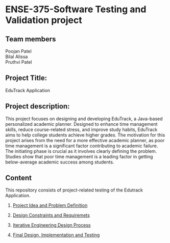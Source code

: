 # ENSE-375-Software Testing and Validation project

## Team members                                                                                                                                                                                                         
Poojan Patel                                                                                                                                                                                             
Bilal Alissa                                                                                                                                                                                             
Pruthvi Patel                                                                                                                                                                                            

## Project Title:

EduTrack Application

## Project description:

This project focuses on designing and developing EduTrack, a Java-based personalized academic planner. Designed to enhance time management skills, reduce course-related stress, and improve study habits, EduTrack aims to help college students achieve higher grades. The motivation for this project arises from the need for a more effective academic planner, as poor time management is a significant factor contributing to academic failure. The initiating phase is crucial as it involves clearly defining the problem. Studies show that poor time management is a leading factor in getting below-average academic success among students. 

## Content
This repository consists of project-related testing of the Edutrack Application. 

1. [Project Idea and Problem Definition](https://github.com/bilalalissa/ENSE375-SS24-Project/blob/main/01-ProplemDefinition/Introduction_and_DefiningProblem.pdf)

2. [Design Constraints and Requiremets](https://github.com/bilalalissa/ENSE375-SS24-Project/blob/main/02-Design%20Constraints%20and%20Requirements/Design%20Constraints%20and%20Requirements.pdf)
3. [Iterative Engineering Design Process](https://github.com/bilalalissa/ENSE375-SS24-Project/blob/main/03-Iterative%20Engineering%20Design%20Process/Solution.pdf)
4. [Final Design, Implementation and Testing](https://github.com/bilalalissa/ENSE375-SS24-Project/tree/main/04-Final%20Design%2C%20Implementation%20and%20Testing)

